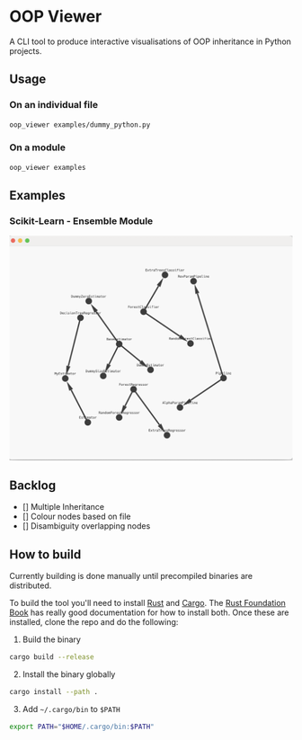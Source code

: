 # OOP Viewer

A CLI tool to produce interactive visualisations of OOP inheritance in Python projects.

## Usage

### On an individual file

```bash
oop_viewer examples/dummy_python.py
```

### On a module

```bash
oop_viewer examples
```

## Examples

### Scikit-Learn - Ensemble Module
![scikit-learn-ensemble](docs/scikit-learn-ensemble.png)

## Backlog
- [] Multiple Inheritance
- [] Colour nodes based on file
- [] Disambiguity overlapping nodes

## How to build

Currently building is done manually until precompiled binaries are distributed.

To build the tool you'll need to install [Rust](https://github.com/rust-lang/rust) and [Cargo](https://github.com/rust-lang/cargo). The [Rust Foundation Book](https://doc.rust-lang.org/book/ch01-01-installation.html) has really good documentation for how to install both. Once these are installed, clone the repo and do the following:

1. Build the binary
```bash
cargo build --release
```

2. Install the binary globally
```bash
cargo install --path .
```

3. Add `~/.cargo/bin` to `$PATH`
```bash
export PATH="$HOME/.cargo/bin:$PATH"
```
